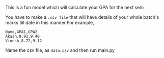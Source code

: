 This is a fun model which will calculate your GPA for the next sem

You have to make a `.csv file` that will have details of your whole batch's marks till date in this manner
For example,

```
Name,GPA1,GPA2
Akash,8.91,9.40
Vinesh,8.72,9.12
```

Name the csv file, as `data.csv`
and then run main.py
